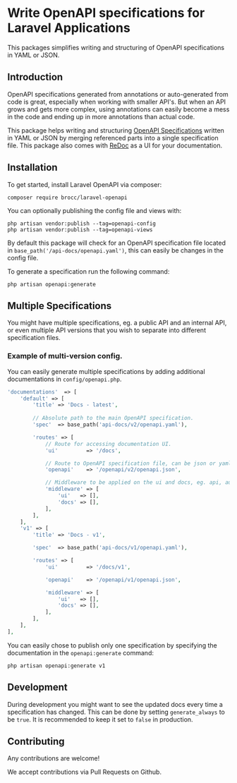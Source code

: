 # Write OpenAPI specifications for Laravel Applications

This packages simplifies writing and structuring of OpenAPI specifications in YAML or JSON.

## Introduction

OpenAPI specifications generated from annotations or auto-generated from code is great, especially when working with smaller API's. 
But when an API grows and gets more complex, using annotations can easily become a mess in the code and ending up in more annotations than actual code.

This package helps writing and structuring [OpenAPI Specifications](https://swagger.io/specification/) written in YAML or JSON by merging referenced parts into a single specification file. 
This package also comes with [ReDoc](https://github.com/Redocly/redoc) as a UI for your documentation.

## Installation

To get started, install Laravel OpenAPI via composer:

```
composer require brocc/laravel-openapi
```
 
You can optionally publishing the config file and views with:
 
```
php artisan vendor:publish --tag=openapi-config
php artisan vendor:publish --tag=openapi-views
```

By default this package will check for an OpenAPI specification file located in `base_path('/api-docs/openapi.yaml')`, this can easily be changes in the config file.

To generate a specification run the following command:

```
php artisan openapi:generate
```

## Multiple Specifications

You might have multiple specifications, eg. a public API and an internal API, or even multiple API versions that you wish to separate into different specification files.

### Example of multi-version config.

You can easily generate multiple specifications by adding additional documentations in `config/openapi.php`.

```php
'documentations'  => [
    'default' => [
        'title' => 'Docs - latest',
        
        // Absolute path to the main OpenAPI specification.
        'spec'  => base_path('api-docs/v2/openapi.yaml'),

        'routes' => [
            // Route for accessing documentation UI.
            'ui'         => '/docs',

            // Route to OpenAPI specification file, can be json or yaml.
            'openapi'    => '/openapi/v2/openapi.json',

            // Middleware to be applied on the ui and docs, eg. api, auth, trusted_proxies etc.
            'middleware' => [
                'ui'   => [],
                'docs' => [],
            ],
        ],
    ],
    'v1' => [
        'title' => 'Docs - v1',

        'spec'  => base_path('api-docs/v1/openapi.yaml'),

        'routes' => [
            'ui'         => '/docs/v1',

            'openapi'    => '/openapi/v1/openapi.json',

            'middleware' => [
                'ui'   => [],
                'docs' => [],
            ],
        ],
    ],
],
```

You can easily chose to publish only one specification by specifying the documentation in the `openapi:generate` command:

```
php artisan openapi:generate v1
```

## Development

During development you might want to see the updated docs every time a specification has changed.
This can be done by setting `generate_always` to be `true`. 
It is recommended to keep it set to `false` in production.

## Contributing

Any contributions are welcome!

We accept contributions via Pull Requests on Github.